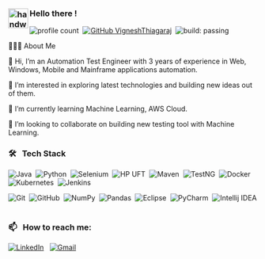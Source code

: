 ### <img alt="handwavegif" src="https://user-images.githubusercontent.com/39513876/112366216-8cfe7400-8cfe-11eb-8116-7d3dbae20e97.gif" width='40' align="left"/> Hello there !
![profile count](https://komarev.com/ghpvc/?username=VigneshThiagaraj&color=red)&nbsp;
[![GitHub VigneshThiagaraj](https://img.shields.io/github/followers/VigneshThiagaraj?label=follow&style=social)](https://github.com/VigneshThiagaraj)&nbsp;
![build: passing](https://img.shields.io/badge/build-passing-success)

👨🏻‍💻&nbsp;About Me

  👋 Hi, I’m an Automation Test Engineer with 3 years of experience in Web, Windows, Mobile and Mainframe applications automation.
  
  👀 I’m interested in exploring latest technologies and building new ideas out of them.
  
  🌱 I’m currently learning Machine Learning, AWS Cloud.
  
  💞️ I’m looking to collaborate on building new testing tool with Machine Learning.
  
### 🛠  &nbsp;Tech Stack

![Java](https://img.shields.io/badge/-Java-F5FFFA?style=flat&logo=Java&logoColor=FF0000)&nbsp;
![Python](https://img.shields.io/badge/-Python-05122A?style=flat&logo=python)&nbsp;
![Selenium](https://img.shields.io/badge/selenium%20-%23013243.svg?&style=flat&logo=selenium&logoColor=brightgreen)&nbsp;
![HP UFT](https://img.shields.io/badge/HP%20UFT%20-%23013243.svg?&style=flat&logo=HP&logoColor=blue)&nbsp;
![Maven](https://img.shields.io/badge/-Maven-FFF5EE?&style=flat&logo=apache%20maven&logoColor=red)&nbsp;
![TestNG](https://img.shields.io/badge/-TestNG-FFF5EE?&style=flat&logo=java&logoColor=black)&nbsp;
![Docker](https://img.shields.io/badge/Docker%20-%23013243.svg?&style=flat&logo=docker&logoColor=blue)&nbsp;
![Kubernetes](https://img.shields.io/badge/Kubernetes%20-%23013243.svg?&style=flat&logo=kubernetes&logoColor=blue)&nbsp;
![Jenkins](https://img.shields.io/badge/-Jenkins-FDF5E6?&style=flat&logo=jenkins&logoColor=FF0000)&nbsp;


![Git](https://img.shields.io/badge/-Git-05122A?style=flat&logo=git)&nbsp;
![GitHub](https://img.shields.io/badge/-GitHub-05122A?style=flat&logo=github)&nbsp;
![NumPy](https://img.shields.io/badge/numpy%20-%23013243.svg?&style=flat&logo=numpy&logoColor=white)&nbsp;
![Pandas](https://img.shields.io/badge/pandas%20-%23150458.svg?&style=flat&logo=pandas&logoColor=white)&nbsp;
![Eclipse](https://img.shields.io/badge/-Eclipse-F5FFFA?&style=flat&logo=eclipse&logoColor=purple)&nbsp;
![PyCharm](https://img.shields.io/badge/-PyCharm-F5FFFA?&style=flat&logo=pycharm&logoColor=green)&nbsp;
![Intellij IDEA](https://img.shields.io/badge/-Intellij%20IDEA-F5FFFA?&style=flat&logo=jetbrains&logoColor=black)&nbsp;


### 📫 &nbsp; How to reach me:


<a href="https://www.linkedin.com/in/vignesh-thiagaraj-3107/"><img alt="LinkedIn" src="https://img.shields.io/badge/linkedin%20-%230077B5.svg?&style=flat&logo=linkedin&logoColor=white"/></a> &nbsp;
<a href="mailto:vigneshthiagaraj94@gmail.com"><img alt="Gmail" src="https://img.shields.io/badge/Gmail-D14836?style=flat&logo=gmail&logoColor=white" /></a> &nbsp;


<!---
VigneshThiagaraj/VigneshThiagaraj is a ✨ special ✨ repository because its `README.md` (this file) appears on your GitHub profile.
You can click the Preview link to take a look at your changes.
--->
